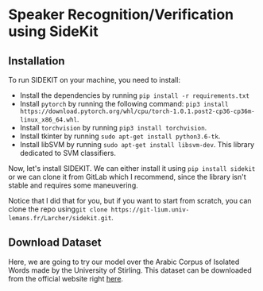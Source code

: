 # Speaker Recognition/Verification using SideKit

## Installation
To run SIDEKIT on your machine, you need to install:

- Install the dependencies by running `pip install -r requirements.txt`
- Install `pytorch` by running the following command: `pip3 install https://download.pytorch.org/whl/cpu/torch-1.0.1.post2-cp36-cp36m-linux_x86_64.whl`.
- Install `torchvision` by running `pip3 install torchvision`.
- Install tkinter by running `sudo apt-get install python3.6-tk`.
- Install libSVM by running `sudo apt-get install libsvm-dev`. This library dedicated to SVM classifiers.

Now, let's install SIDEKIT. We can either install it using `pip install sidekit` or we can clone it from GitLab which I recommend, since the library isn't stable and requires some maneuvering.

Notice that I did that for you, but if you want to start from scratch, you can clone the repo using`git clone https://git-lium.univ-lemans.fr/Larcher/sidekit.git`.

## Download Dataset
Here, we are going to try our model over the Arabic Corpus of Isolated Words made by the University of Stirling. This dataset can be downloaded from the official website right [here](http://www.cs.stir.ac.uk/~lss/arabic/).